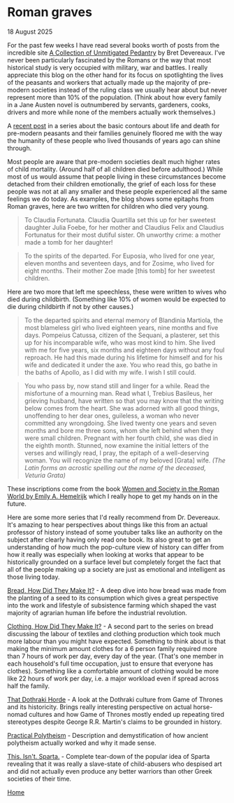 # Roman graves

18 August 2025

For the past few weeks I have read several books worth of posts from the incredible site [A Collection of Unmitigated Pedantry](acoup.blog) by Bret Devereaux. I've never been particularly fascinated by the Romans or the way that most historical study is very occupied with military, war and battles. I really appreciate this blog on the other hand for its focus on spotlighting the lives of the peasants and workers that actually made up the majority of pre-modern societies instead of the ruling class we usually hear about but never represent more than 10% of the population. (Think about how every family in a Jane Austen novel is outnumbered by servants, gardeners, cooks, drivers and more while none of the members actually work themselves.)

A [recent post](https://acoup.blog/2025/07/18/collections-life-work-death-and-the-peasant-part-ii-starting-at-the-end/) in a series about the basic contours about life and death for pre-modern peasants and their families genuinely floored me with the way the humanity of these people who lived thousands of years ago can shine through.

Most people are aware that pre-modern societies dealt much higher rates of child mortality. (Around half of all children died before adulthood.) While most of us would assume that people living in these circumstances become detached from their children emotionally, the grief of each loss for these people was not at all any smaller and these people experienced all the same feelings we do today. As examples, the blog shows some epitaphs from Roman graves, here are two written for children who died very young.

> To Claudia Fortunata. Claudia Quartilla set this up for her sweetest daughter Julia Foebe, for her mother and Claudius Felix and Claudius Fortunatus for their most dutiful sister. Oh unworthy crime: a mother made a tomb for her daughter!

> To the spirits of the departed. For Euposia, who lived for one year, eleven months and seventeen days, and for Zosime, who lived for eight months. Their mother Zoe made [this tomb] for her sweetest children.

Here are two more that left me speechless, these were written to wives who died during childbirth. (Something like 10% of women would be expected to die during childbirth if not by other causes.)

> To the departed spirits and eternal memory of Blandinia Martiola, the most blameless girl who lived eighteen years, nine months and five days. Pompeius Catussa, citizen of the Sequani, a plasterer, set this up for his incomparable wife, who was most kind to him. She lived with me for five years, six months and eighteen days without any foul reproach. He had this made during his lifetime for himself and for his wife and dedicated it under the axe. You who read this, go bathe in the baths of Apollo, as I did with my wife. I wish I still could.

> You who pass by, now stand still and linger for a while. Read the misfortune of a mourning man. Read what I, Trebius Basileus, her grieving husband, have written so that you may know that the writing below comes from the heart. She was adorned with all good things, unoffending to her dear ones, guileless, a woman who never committed any wrongdoing. She lived twenty one years and seven months and bore me three sons, whom she left behind when they were small children. Pregnant with her fourth child, she was died in the eighth month. Stunned, now examine the initial letters of the verses and willingly read, I pray, the epitaph of a well-deserving woman. You will recognize the name of my beloved [Grata] wife. _(The Latin forms an acrostic spelling out the name of the deceased, Veturia Grata)_

These inscriptions come from the book [Women and Society in the Roman World by Emily A. Hemelrijk](https://www.cambridge.org/core/books/women-and-society-in-the-roman-world/FF8F8BC865F3E681352B3DC234E382C0) which I really hope to get my hands on in the future.

Here are some more series that I'd really recommend from Dr. Devereaux. It's amazing to hear perspectives about things like this from an actual professor of history instead of some youtuber talks like an authority on the subject after clearly having only read one book. Its also great to get an understanding of how much the pop-culture view of history can differ from how it really was especially when looking at works that appear to be historically grounded on a surface level but completely forget the fact that all of the people making up a society are just as emotional and intelligent as those living today.

[Bread, How Did They Make It?](https://acoup.blog/2020/07/24/collections-bread-how-did-they-make-it-part-i-farmers/) - A deep dive into how bread was made from the planting of a seed to its consumption which gives a great perspective into the work and lifestyle of subsistence farming which shaped the vast majority of agrarian human life before the industrial revolution.

[Clothing, How Did They Make It?](https://acoup.blog/2021/03/05/collections-clothing-how-did-they-make-it-part-i-high-fiber/) - A second part to the series on bread discussing the labour of textiles and clothing production which took much more labour than you might have expected. Something to think about is that making the minimum amount clothes for a 6 person family required more than 7 hours of work per day, every day of the year. (That's one member in each household's full time occupation, just to ensure that everyone has clothes). Something like a comfortable amount of clothing would be more like 22 hours of work per day, i.e. a major workload even if spread across half the family.

[That Dothraki Horde](https://acoup.blog/2020/12/04/collections-that-dothraki-horde-part-i-barbarian-couture/) - A look at the Dothraki culture from Game of Thrones and its historicity. Brings really interesting perspective on actual horse-nomad cultures and how Game of Thrones mostly ended up repeating tired stereotypes despite George R.R. Martin's claims to be grounded in history.

[Practical Polytheism](https://acoup.blog/2019/10/25/collections-practical-polytheism-part-i-knowledge/) - Description and demystification of how ancient polytheism actually worked and why it made sense.

[This. Isn't. Sparta.](https://acoup.blog/2019/08/16/collections-this-isnt-sparta-part-i-spartan-school/) - Complete tear-down of the popular idea of Sparta revealing that it was really a slave-state of child-abusers who despised art and did not actually even produce any better warriors than other Greek societies of their time.

[Home](../index.html)
